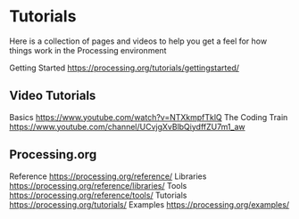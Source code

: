 # Tutorials
Here is a collection of pages and videos to help you get a feel for how things work in the Processing environment

Getting Started https://processing.org/tutorials/gettingstarted/

## Video Tutorials
Basics https://www.youtube.com/watch?v=NTXkmpfTklQ
The Coding Train https://www.youtube.com/channel/UCvjgXvBlbQiydffZU7m1_aw

## Processing.org
Reference https://processing.org/reference/
Libraries https://processing.org/reference/libraries/
Tools https://processing.org/reference/tools/
Tutorials https://processing.org/tutorials/
Examples https://processing.org/examples/